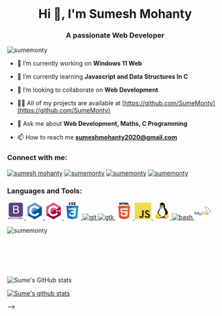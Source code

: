<h1 align="center">Hi 👋, I'm Sumesh Mohanty</h1>
<h3 align="center">A passionate Web Developer</h3>

<p align="left"> <img src="https://komarev.com/ghpvc/?username=sumemonty&label=Profile%20views&color=0e75b6&style=flat" alt="sumemonty" /> </p>

<!-- <p align="left"> <a href="https://github.com/ryo-ma/github-profile-trophy"><img src="https://github-profile-trophy.vercel.app/?username=sumemonty" alt="sumemonty" /></a> </p> -->

- 🔭 I’m currently working on **Windows 11 Web**

- 🌱 I’m currently learning **Javascript and Data Structures In C**

- 👯 I’m looking to collaborate on **Web Development**

- 👨‍💻 All of my projects are available at [https://github.com/SumeMonty](https://github.com/SumeMonty)

- 💬 Ask me about **Web Development, Maths, C Programming**

- 📫 How to reach me **sumeshmohanty2020@gmail.com**

<h3 align="left">Connect with me:</h3>
<p align="left">
  <a href="https://linkedin.com/in/sumesh-mohanty" target="blank"><img align="center" src="https://raw.githubusercontent.com/rahuldkjain/github-profile-readme-generator/master/src/images/icons/Social/linked-in-alt.svg" alt="sumesh mohanty" height="30" width="40" /></a>
  <a href="https://stackoverflow.com/users/14785275/sumemonty" target="blank"><img align="center" src="https://raw.githubusercontent.com/rahuldkjain/github-profile-readme-generator/master/src/images/icons/Social/stack-overflow.svg" alt="sumemonty" height="30" width="40" /></a>
  <a href="https://www.codechef.com/users/sumemonty" target="blank"><img align="center" src="https://cdn.jsdelivr.net/npm/simple-icons@3.1.0/icons/codechef.svg" alt="sumemonty" height="30" width="40" /></a>
  <a href="https://www.hackerrank.com/sumemonty" target="blank"><img align="center" src="https://raw.githubusercontent.com/rahuldkjain/github-profile-readme-generator/master/src/images/icons/Social/hackerrank.svg" alt="sumemonty" height="30" width="40" /></a>
</p>

<h3 align="left">Languages and Tools:</h3>

<p align="left"> 
  <a href="https://getbootstrap.com" target="_blank"> <img src="https://raw.githubusercontent.com/devicons/devicon/master/icons/bootstrap/bootstrap-plain-wordmark.svg" alt="bootstrap" width="40" height="40"/> </a> 
  <a href="https://www.cprogramming.com/" target="_blank"> <img src="https://raw.githubusercontent.com/devicons/devicon/master/icons/c/c-original.svg" alt="c" width="40" height="40"/> </a> 
  <a href="https://www.w3schools.com/cpp/" target="_blank"> <img src="https://raw.githubusercontent.com/devicons/devicon/master/icons/cplusplus/cplusplus-original.svg" alt="cplusplus" width="40" height="40"/> </a> 
  <a href="https://www.w3schools.com/css/" target="_blank"> <img src="https://raw.githubusercontent.com/devicons/devicon/master/icons/css3/css3-original-wordmark.svg" alt="css3" width="40" height="40"/> </a> 
  <a href="https://git-scm.com/" target="_blank"> <img src="https://www.vectorlogo.zone/logos/git-scm/git-scm-icon.svg" alt="git" width="40" height="40"/> </a> 
  <a href="https://www.gtk.org/" target="_blank"> <img src="https://upload.wikimedia.org/wikipedia/commons/7/71/GTK_logo.svg" alt="gtk" width="40" height="40"/> </a> 
  <a href="https://www.w3.org/html/" target="_blank"> <img src="https://raw.githubusercontent.com/devicons/devicon/master/icons/html5/html5-original-wordmark.svg" alt="html5" width="40" height="40"/> </a> 
  <a href="https://developer.mozilla.org/en-US/docs/Web/JavaScript" target="_blank"> <img src="https://raw.githubusercontent.com/devicons/devicon/master/icons/javascript/javascript-original.svg" alt="javascript" width="40" height="40"/> </a> 
  <a href="https://www.linux.org/" target="_blank"> <img src="https://raw.githubusercontent.com/devicons/devicon/master/icons/linux/linux-original.svg" alt="linux" width="40" height="40"/> </a> 
  <a href="https://www.gnu.org/software/bash/" target="_blank"> <img src="https://www.vectorlogo.zone/logos/gnu_bash/gnu_bash-icon.svg" alt="bash" width="40" height="40"/> </a>
  <a href="https://www.mysql.com/" target="_blank"> <img src="https://raw.githubusercontent.com/devicons/devicon/master/icons/mysql/mysql-original-wordmark.svg" alt="mysql" width="40" height="40"/> </a> 
<!--   <a href="https://www.python.org" target="_blank"> <img src="https://raw.githubusercontent.com/devicons/devicon/master/icons/python/python-original.svg" alt="python" width="40" height="40"/> </a> </p> -->
  

<p><img align="left" src="https://github-readme-stats.vercel.app/api/top-langs?username=sumemonty&show_icons=true&locale=en&layout=compact" alt="sumemonty" /></p>
<br><br><br><br><br><br>
<!-- <p>&nbsp;<img align="center" src="https://github-readme-stats.vercel.app/api?username=sumemonty&show_icons=true&locale=en" alt="sumemonty" /></p>

<p><img align="center" src="https://github-readme-streak-stats.herokuapp.com/?user=sumemonty&" alt="sumemonty" /></p> -->


<!-- Previous README Configuration -->
<!-- ### Heyy there <img src="https://media.giphy.com/media/hvRJCLFzcasrR4ia7z/giphy.gif" width="25px">
- 👋 Hi, I’m @SumeMonty 
- 👀 I’m interested in C, Web Development 
- 🌱 I’m currently learning Advanced Concepts Of C, Web Development
- 💞️ I’m looking to collaborate on Software And Web Development
- 📫 How to reach me Email: sumeshmohantypersonal@gmail.com


<!-- [![Sume's GitHub stats](https://github-readme-stats.vercel.app/api?username=SumeMonty)](https://github.com/SumeMonty/github-readme-stats) -->
<!-- [![Top Langs](https://github-readme-stats.vercel.app/api/top-langs/?username=SumeMonty&layout=compact)](https://github.com/SumeMonty/github-readme-stats) -->

<!-- ![counter](https://komarev.com/ghpvc/?username=SumeMonty&label=Profile%20views&color=0e75b6&style=flat) -->

![Sume's GitHub stats](https://github-readme-stats.vercel.app/api?username=SumeMonty&count_private=true&show_icons=true&theme=react)

[![Sume's github stats](https://github-readme-streak-stats.herokuapp.com/?user=SumeMonty&)](https://github.com/SumeMonty/github-readme-stats)
<!---
SumeMonty/SumeMonty is a ✨ special ✨ repository because its `README.md` (this file) appears on your GitHub profile.
You can click the Preview link to take a look at your changes.
--->
 -->

